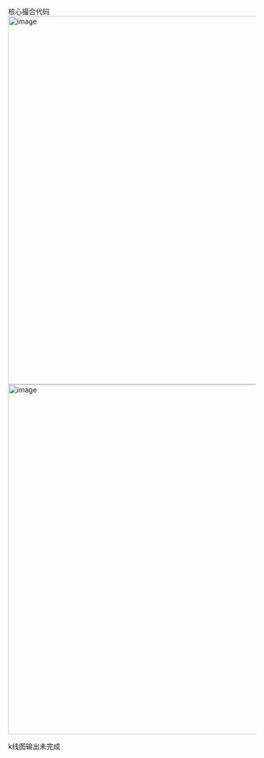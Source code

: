 核心撮合代码  
<img width="1627" height="748" alt="image" src="https://github.com/user-attachments/assets/e9188139-b882-440b-9dd2-c84b0d63551d" />
<img width="1686" height="710" alt="image" src="https://github.com/user-attachments/assets/3e3dd7b1-8aa2-4a8e-8901-9e31b00159cd" />

k线图输出未完成 
